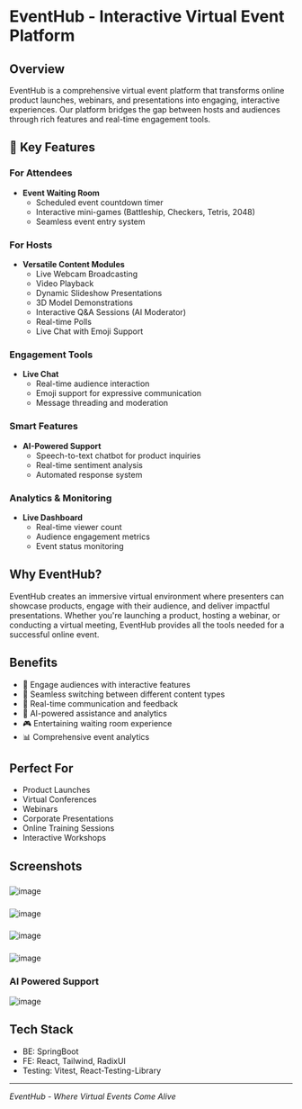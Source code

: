 # EventHub - Interactive Virtual Event Platform

## Overview
EventHub is a comprehensive virtual event platform that transforms online product launches, webinars, and presentations into engaging, interactive experiences. Our platform bridges the gap between hosts and audiences through rich features and real-time engagement tools.

## 🌟 Key Features

### For Attendees
- **Event Waiting Room**
  - Scheduled event countdown timer
  - Interactive mini-games (Battleship, Checkers, Tetris, 2048)
  - Seamless event entry system

### For Hosts
- **Versatile Content Modules**
  - Live Webcam Broadcasting
  - Video Playback
  - Dynamic Slideshow Presentations
  - 3D Model Demonstrations
  - Interactive Q&A Sessions (AI Moderator)
  - Real-time Polls
  - Live Chat with Emoji Support

### Engagement Tools
- **Live Chat**
  - Real-time audience interaction
  - Emoji support for expressive communication
  - Message threading and moderation

### Smart Features
- **AI-Powered Support**
  - Speech-to-text chatbot for product inquiries
  - Real-time sentiment analysis
  - Automated response system

### Analytics & Monitoring
- **Live Dashboard**
  - Real-time viewer count
  - Audience engagement metrics
  - Event status monitoring

## Why EventHub?
EventHub creates an immersive virtual environment where presenters can showcase products, engage with their audience, and deliver impactful presentations. Whether you're launching a product, hosting a webinar, or conducting a virtual meeting, EventHub provides all the tools needed for a successful online event.

## Benefits
- 🎯 Engage audiences with interactive features
- 🔄 Seamless switching between different content types
- 💬 Real-time communication and feedback
- 🤖 AI-powered assistance and analytics
- 🎮 Entertaining waiting room experience
- 📊 Comprehensive event analytics

## Perfect For
- Product Launches
- Virtual Conferences
- Webinars
- Corporate Presentations
- Online Training Sessions
- Interactive Workshops

## Screenshots
###
![image](https://github.com/user-attachments/assets/de3750c3-d30f-48fb-a982-6418520f979d)
###
![image](https://github.com/user-attachments/assets/eccfd957-f9f1-4c54-92de-110462eda06b)
###
![image](https://github.com/user-attachments/assets/eafb4788-6536-4d23-bb74-43ef6bb7e3d9)
###
![image](https://github.com/user-attachments/assets/29b27f55-1436-444b-9449-885fe57ad0f4)
### AI Powered Support
![image](https://github.com/user-attachments/assets/7e95c632-0e89-4959-9d23-87fdb31d874f)




## Tech Stack
- BE: SpringBoot
- FE: React, Tailwind, RadixUI
- Testing: Vitest, React-Testing-Library

---

*EventHub - Where Virtual Events Come Alive*
